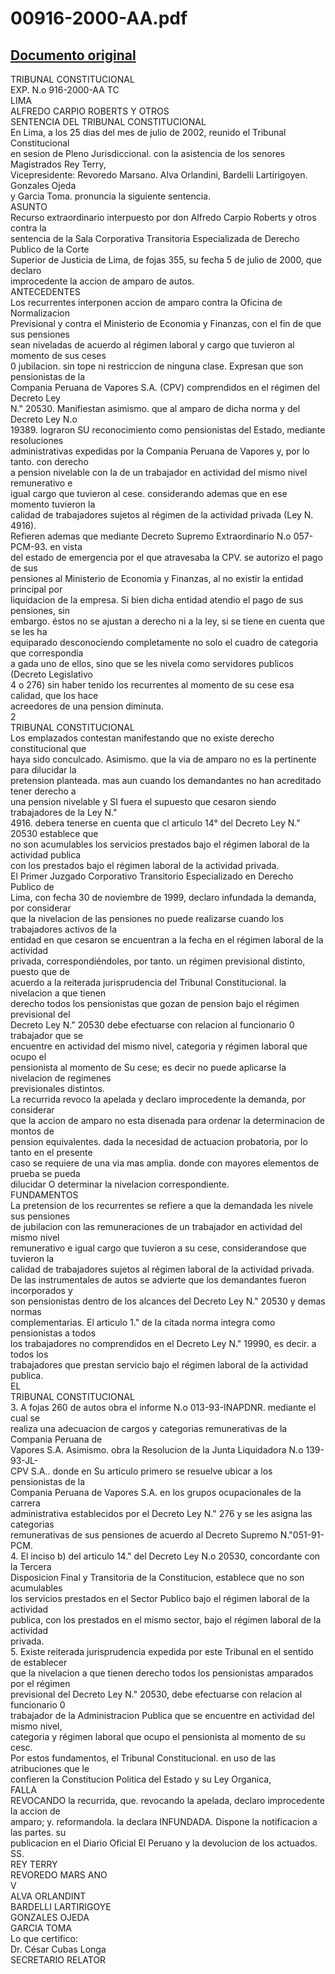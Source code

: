 
00916-2000-AA.pdf
=================
  
[Documento original](https://tc.gob.pe/jurisprudencia/2003/00916-2000-AA.pdf)  
---  
TRIBUNAL CONSTITUCIONAL  
EXP. N.o 916-2000-AA TC  
LIMA  
ALFREDO CARPIO ROBERTS Y OTROS  
SENTENCIA DEL TRIBUNAL CONSTITUCIONAL  
En Lima, a los 25 dias del mes de julio de 2002, reunido el Tribunal Constitucional  
en sesion de Pleno Jurisdiccional. con la asistencia de los senores Magistrados Rey Terry,  
Vicepresidente: Revoredo Marsano. Alva Orlandini, Bardelli Lartirigoyen. Gonzales Ojeda  
y Garcia Toma. pronuncia la siguiente sentencia.  
ASUNTO  
Recurso extraordinario interpuesto por don Alfredo Carpio Roberts y otros contra la  
sentencia de la Sala Corporativa Transitoria Especializada de Derecho Publico de la Corte  
Superior de Justicia de Lima, de fojas 355, su fecha 5 de julio de 2000, que declaro  
improcedente la accion de amparo de autos.  
ANTECEDENTES  
Los recurrentes interponen accion de amparo contra la Oficina de Normalizacion  
Previsional y contra el Ministerio de Economia y Finanzas, con el fin de que sus pensiones  
sean niveladas de acuerdo al régimen laboral y cargo que tuvieron al momento de sus ceses  
0 jubilacion. sin tope ni restriccion de ninguna clase. Expresan que son pensionistas de la  
Compania Peruana de Vapores S.A. (CPV) comprendidos en el régimen del Decreto Ley  
N." 20530. Manifiestan asimismo. que al amparo de dicha norma y del Decreto Ley N.o  
19389. lograron SU reconocimiento como pensionistas del Estado, mediante resoluciones  
administrativas expedidas por la Compania Peruana de Vapores y, por lo tanto. con derecho  
a pension nivelable con la de un trabajador en actividad del mismo nivel remunerativo e  
igual cargo que tuvieron al cese. considerando ademas que en ese momento tuvieron la  
calidad de trabajadores sujetos al régimen de la actividad privada (Ley N. 4916).  
Refieren ademas que mediante Decreto Supremo Extraordinario N.o 057-PCM-93. en vista  
del estado de emergencia por el que atravesaba la CPV. se autorizo el pago de sus  
pensiones al Ministerio de Economia y Finanzas, al no existir la entidad principal por  
liquidacion de la empresa. Si bien dicha entidad atendio el pago de sus pensiones, sin  
embargo. éstos no se ajustan a derecho ni a la ley, si se tiene en cuenta que se les ha  
equiparado desconociendo completamente no solo el cuadro de categoria que correspondia  
a gada uno de ellos, sino que se les nivela como servidores publicos (Decreto Legislativo  
4 o 276) sin haber tenido los recurrentes al momento de su cese esa calidad, que los hace  
acreedores de una pension diminuta.  
2  
TRIBUNAL CONSTITUCIONAL  
Los emplazados contestan manifestando que no existe derecho constitucional que  
haya sido conculcado. Asimismo. que la via de amparo no es la pertinente para dilucidar la  
pretension planteada. mas aun cuando los demandantes no han acreditado tener derecho a  
una pension nivelable y SI fuera el supuesto que cesaron siendo trabajadores de la Ley N."  
4916. debera tenerse en cuenta que cl articulo 14° del Decreto Ley N." 20530 establece que  
no son acumulables los servicios prestados bajo el régimen laboral de la actividad publica  
con los prestados bajo el régimen laboral de la actividad privada.  
El Primer Juzgado Corporativo Transitorio Especializado en Derecho Publico de  
Lima, con fecha 30 de noviembre de 1999, declaro infundada la demanda, por considerar  
que la nivelacion de las pensiones no puede realizarse cuando los trabajadores activos de la  
entidad en que cesaron se encuentran a la fecha en el régimen laboral de la actividad  
privada, correspondiéndoles, por tanto. un régimen previsional distinto, puesto que de  
acuerdo a la reiterada jurisprudencia del Tribunal Constitucional. la nivelacion a que tienen  
derecho todos los pensionistas que gozan de pension bajo el régimen previsional del  
Decreto Ley N." 20530 debe efectuarse con relacion al funcionario 0 trabajador que se  
encuentre en actividad del mismo nivel, categoria y régimen laboral que ocupo el  
pensionista al momento de Su cese; es decir no puede aplicarse la nivelacion de regimenes  
previsionales distintos.  
La recurrida revoco la apelada y declaro improcedente la demanda, por considerar  
que la accion de amparo no esta disenada para ordenar la determinacion de montos de  
pension equivalentes. dada la necesidad de actuacion probatoria, por lo tanto en el presente  
caso se requiere de una via mas amplia. donde con mayores elementos de prueba se pueda  
dilucidar O determinar la nivelacion correspondiente.  
FUNDAMENTOS  
La pretension de los recurrentes se refiere a que la demandada les nivele sus pensiones  
de jubilacion con las remuneraciones de un trabajador en actividad del mismo nivel  
remunerativo e igual cargo que tuvieron a su cese, considerandose que tuvieron la  
calidad de trabajadores sujetos al régimen laboral de la actividad privada.  
De las instrumentales de autos se advierte que los demandantes fueron incorporados y  
son pensionistas dentro de los alcances del Decreto Ley N." 20530 y demas normas  
complementarias. El articulo 1." de la citada norma integra como pensionistas a todos  
los trabajadores no comprendidos en el Decreto Ley N." 19990, es decir. a todos los  
trabajadores que prestan servicio bajo el régimen laboral de la actividad publica.  
EL  
TRIBUNAL CONSTITUCIONAL  
3. A fojas 260 de autos obra el informe N.o 013-93-INAPDNR. mediante el cual se  
realiza una adecuacion de cargos y categorias remunerativas de la Compania Peruana de  
Vapores S.A. Asimismo. obra la Resolucion de la Junta Liquidadora N.o 139-93-JL-  
CPV S.A.. donde en Su articulo primero se resuelve ubicar a los pensionistas de la  
Compania Peruana de Vapores S.A. en los grupos ocupacionales de la carrera  
administrativa establecidos por el Decreto Ley N." 276 y se les asigna las categorias  
remunerativas de sus pensiones de acuerdo al Decreto Supremo N."051-91-PCM.  
4. El inciso b) del articulo 14." del Decreto Ley N.o 20530, concordante con la Tercera  
Disposicion Final y Transitoria de la Constitucion, establece que no son acumulables  
los servicios prestados en el Sector Publico bajo el régimen laboral de la actividad  
publica, con los prestados en el mismo sector, bajo el régimen laboral de la actividad  
privada.  
5. Existe reiterada jurisprudencia expedida por este Tribunal en el sentido de establecer  
que la nivelacion a que tienen derecho todos los pensionistas amparados por el régimen  
previsional del Decreto Ley N." 20530, debe efectuarse con relacion al funcionario 0  
trabajador de la Administracion Publica que se encuentre en actividad del mismo nivel,  
categoria y régimen laboral que ocupo el pensionista al momento de su cesc.  
Por estos fundamentos, el Tribunal Constitucional. en uso de las atribuciones que le  
confieren la Constitucion Politica del Estado y su Ley Organica,  
FALLA  
REVOCANDO la recurrida, que. revocando la apelada, declaro improcedente la accion de  
amparo; y. reformandola. la declara INFUNDADA. Dispone la notificacion a las partes. su  
publicacion en el Diario Oficial El Peruano y la devolucion de los actuados.  
SS.  
REY TERRY  
REVOREDO MARS ANO  
V  
ALVA ORLANDINT  
BARDELLI LARTIRIGOYE  
GONZALES OJEDA  
GARCIA TOMA  
Lo que certifico:  
Dr. César Cubas Longa  
SECRETARIO RELATOR